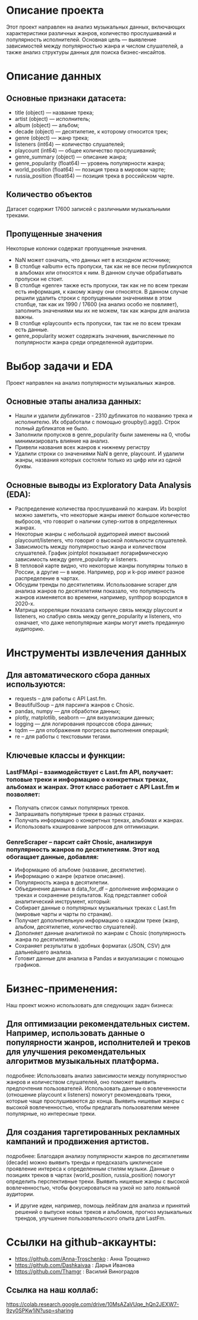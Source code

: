 # Описание проекта

Этот проект направлен на анализ музыкальных данных, включающих характеристики различных жанров, количество прослушиваний и популярность исполнителей. Основная цель — выявление зависимостей между популярностью жанра и числом слушателей, а также анализ структуры данных для поиска бизнес-инсайтов.

# Описание данных
## Основные признаки датасета:
- title (object) — название трека;
- artist (object) — исполнитель;
- album (object) — альбом;
- decade (object) — десятилетие, к которому относится трек;
- genre (object) — жанр трека;
- listeners (int64) — количество слушателей;
- playcount (int64) — общее количество прослушиваний;
- genre_summary (object) — описание жанра;
- genre_popularity (float64) — уровень популярности жанра;
- world_position (float64) — позиция трека в мировом чарте;
- russia_position (float64) — позиция трека в российском чарте.
## Количество объектов
Датасет содержит 17600 записей с различными музыкальными треками.
## Пропущенные значения
Некоторые колонки содержат пропущенные значения.
- NaN может означать, что данных нет в исходном источнике;
- В столбце «album» есть пропуски, так как не все песни публикуются в альбомах или относятся к ним. В данном случае обрабатывать пропуски не стоит.
- В столбце «genre» также есть пропуски, так как не по всем трекам есть информация, к какому жанру они относятся. В данном случае решили удалить строки с пропущенными значениями в этом столбце, так как их 1990 / 17600 (на анализ особо не повлияет), заполнить значениями мы их не можем, так как жанры для анализа важны.
- В столбце «playcount» есть пропуски, так так не по всем трекам есть данные.
- genre_popularity может содержать значения, вычисленные по популярности жанра среди определенной аудитории.

# Выбор задачи и EDA
Проект направлен на анализ популярности музыкальных жанров.
## Основные этапы анализа данных:
- Нашли и удалили дубликатов - 2310 дубликатов по названию трека и исполнителю. Их обработали с помощью groupby().agg(). Строк полный дубликатов не было.
- Заполнили пропусков в genre_popularity были заменены на 0, чтобы минимизировать влияние на анализ.
- Привели названия всех жанров к нижнему регистру
- Удалили строки со значениями NaN в genre, playcount. И удалили жанры, названия которых состояли только из цифр или из одной буквы. 

## Основные выводы из Exploratory Data Analysis (EDA):
- Распределение количества прослушиваний по жанрам. Из boxplot можно заметить, что некоторые жанры имеют большое количество выбросов, что говорит о наличии супер-хитов в определенных жанрах.
- Некоторые жанры с небольшой аудиторией имеют высокий playcount/listeners, что говорит о высокой лояльности слушателей.
- Зависимость между популярностью жанра и количеством слушателей. График jointplot показывает логарифмическую зависимость между genre_popularity и listeners.
- В тепловой карте видно, что некоторые жанры популярны только в России, а другие — в мире. Например, pop и k-pop имеют разное распределение в чартах.
- Обсудим тренды по десятилетиям. Использование scraper для анализа жанров по десятилетиям показало, что популярность жанров изменяется во времени, например, synthpop возродился в 2020-х.
- Матрица корреляции показала сильную связь между playcount и listeners, но слабую связь между genre_popularity и listeners, что означает, что даже непопулярные жанры могут иметь преданную аудиторию.


# Инструменты извлечения данных
## Для автоматического сбора данных используются:
- requests – для работы с API Last.fm.
- BeautifulSoup – для парсинга жанров с Chosic.
- pandas, numpy — для обработки данных;
- plotly, matplotlib, seaborn — для визуализации данных;
- logging — для логирования процессов сбора данных;
- tqdm — для отображения прогресса выполнения операций;
- re – для работы с текстовыми тегами.
## Ключевые классы и функции:
### LastFMApi – взаимодействует с Last.fm API, получает: топовые треки и информацию о конкретных треках, альбомах и жанрах. Этот класс работает с API Last.fm и позволяет:
- Получать список самых популярных треков.
- Запрашивать популярные треки в разных странах.
- Получать информацию о конкретных треках, альбомах и жанрах.
- Использовать кэширование запросов для оптимизации.
### GenreScraper – парсит сайт Chosic, анализируя популярность жанров по десятилетиям. Этот код обогащает данные, добавляя:
- Информацию об альбоме (название, десятилетие).
- Информацию о жанре (краткое описание).
- Популярность жанра в десятилетии.
- Объединение данных в data_for_df – дополнение информации о треках и сохранение результатов. Код представляет собой аналитический инструмент, который:
- Собирает данные о популярных музыкальных треках с Last.fm (мировые чарты и чарты по странам).
- Получает дополнительную информацию о каждом треке (жанр, альбом, десятилетие, количество слушателей).
- Дополняет данные аналитикой по жанрам с Chosic (популярность жанра по десятилетиям).
- Сохраняет результаты в удобных форматах (JSON, CSV) для дальнейшего анализа.
- Готовит данные для анализа в Pandas и визуализации с помощью графиков.

# Бизнес-применения:
Наш проект можно использовать для следующих задач бизнеса:
## Для оптимизации рекомендательных систем. Например, использовать данные о популярности жанров, исполнителей и треков для улучшения рекомендательных алгоритмов музыкальных платформа.
подробнее:
Использовать анализ зависимости между популярностью жанров и количеством слушателей, оно поможет выявить предпочтения пользователей.
Использовать данные о вовлеченности (отношение playcount к listeners) помогут рекомендовать треки, которые чаще прослушиваются до конца.
Выявить нишевые жанры с высокой вовлеченностью, чтобы предлагать пользователям менее популярные, но интересные треки.

## Для создания таргетированных рекламных кампаний и продвижения артистов.
подробнее:
Благодаря анализу популярности жанров по десятилетиям (decade) можно выявить тренды и предсказать циклическое проявление интереса к определенным стилям музыки.
Данные о позициях треков в чартах (world_position, russia_position) помогут определить перспективные треки.
Выявить нишевые жанры с высокой вовлеченностью, чтобы фокусироваться на узкой но зато лояльной аудитории.
- И другие идеи, например, помощь лейблам для анализа и принятий решений о выпуске новых треков и альбомов, прогноз музыкальных трендов, улучшение пользовательского опыта для LastFm.


# Ссылки на github-аккаунты:
- https://github.com/Anna-Troschenko : Анна Трощенко
- https://github.com/Dashkaivaa : Дарья Иванова
- https://github.com/Thamgr : Василий Виноградов

## Ccылка на наш коллаб:
https://colab.research.google.com/drive/10MsAZaVUqe_hQn2JEXW7-9zy0SPKw1iN?usp=sharing

